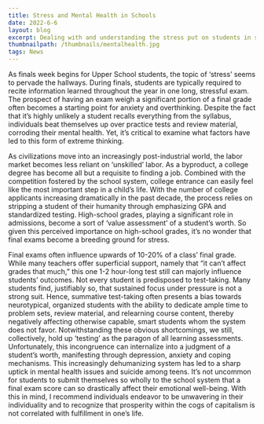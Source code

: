 ```yaml
---
title: Stress and Mental Health in Schools
date: 2022-6-6
layout: blog
excerpt: Dealing with and understanding the stress put on students in schools. Written during 11th grade finals week :).
thumbnailpath: /thumbnails/mentalhealth.jpg
tags: News
---
```


As finals week begins for Upper School students, the topic of ‘stress’ seems to pervade the hallways. During finals, students are typically required to recite information learned throughout the year in one long, stressful exam. The prospect of having an exam weigh a significant portion of a final grade often becomes a starting point for anxiety and overthinking. Despite the fact that it’s highly unlikely a student recalls everything from the syllabus, individuals beat themselves up over practice tests and review material, corroding their mental health. Yet, it’s critical to examine what factors have led to this form of extreme thinking.

As civilizations move into an increasingly post-industrial world, the labor market becomes less reliant on ‘unskilled’ labor. As a byproduct, a college degree has become all but a requisite to finding a job. Combined with the competition fostered by the school system, college entrance can easily feel like the most important step in a child’s life. With the number of college applicants increasing dramatically in the past decade, the process relies on stripping a student of their humanity through emphasizing GPA and standardized testing. High-school grades, playing a significant role in admissions, become a sort of ‘value assessment’ of a student’s worth. So given this perceived importance on high-school grades, it’s no wonder that final exams become a breeding ground for stress.

Final exams often influence upwards of 10-20% of a class’ final grade. While many teachers offer superficial support, namely that “it can’t affect grades that much,” this one 1-2 hour-long test still can majorly influence students’ outcomes. Not every student is predisposed to test-taking. Many students find, justifiably so, that sustained focus under pressure is not a strong suit. Hence, summative test-taking often presents a bias towards neurotypical, organized students with the ability to dedicate ample time to problem sets, review material, and relearning course content, thereby negatively affecting otherwise capable, smart students whom the system does not favor. Notwithstanding these obvious shortcomings, we still, collectively, hold up ‘testing’ as the paragon of all learning assessments. Unfortunately, this incongruence can internalize into a judgment of a student’s worth, manifesting through depression, anxiety and coping mechanisms. This increasingly dehumanizing system has led to a sharp uptick in mental health issues and suicide among teens. It’s not uncommon for students to submit themselves so wholly to the school system that a final exam score can so drastically affect their emotional well-being. With this in mind, I recommend individuals endeavor to be unwavering in their individuality and to recognize that prosperity within the cogs of capitalism is not correlated with fulfillment in one’s life.
